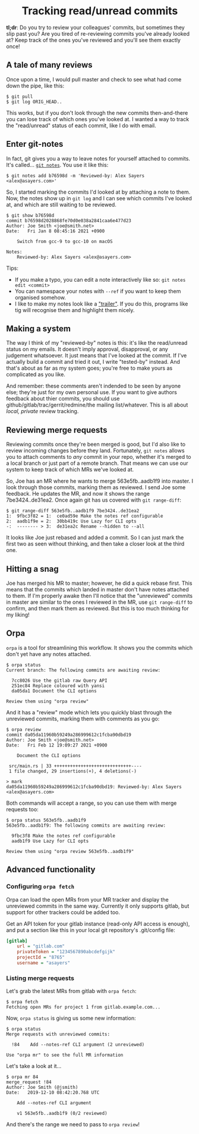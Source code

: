 <h1 align="center">Tracking read/unread commits</h1>

**tl;dr**: Do you try to review your colleagues' commits, but sometimes they
slip past you?  Are you tired of re-reviewing commits you've already looked at?
Keep track of the ones you've reviewed and you'll see them exactly once!

## A tale of many reviews

Once upon a time, I would pull master and check to see what had come down
the pipe, like this:

```
$ git pull
$ git log ORIG_HEAD..
```

This works, but if you don't look through the new commits then-and-there you
can lose track of which ones you've looked at.  I wanted a way to track the
"read/unread" status of each commit, like I do with email.

## Enter git-notes

In fact, git gives you a way to leave notes for yourself attached to commits.
It's called... [`git notes`].  You use it like this:

```
$ git notes add b76598d -m 'Reviewed-by: Alex Sayers <alex@asayers.com>'
```

So, I started marking the commits I'd looked at by attaching a note to them.
Now, the notes show up in `git log` and I can see which commits I've looked
at, and which are still waiting to be reviewed.

```
$ git show b76598d
commit b76598d2028868fe70d0e038a2841caa6e477d23
Author: Joe Smith <joe@smith.net>
Date:   Fri Jan 8 08:45:16 2021 +0900

    Switch from gcc-9 to gcc-10 on macOS

Notes:
    Reviewed-by: Alex Sayers <alex@asayers.com>
```

Tips:

* If you make a typo, you can edit a note interactively like so:
  `git notes edit <commit>`
* You can namespace your notes with `--ref` if you want to keep them
  organised somehow.
* I like to make my notes look like a ["trailer"].  If you do this,
  programs like tig will recognise them and highlight them nicely.

## Making a system

The way I think of my "reviewed-by" notes is this: it's like the read/unread
status on my emails.  It doesn't imply approval, disapproval, or any judgement
whatsoever.  It just means that I've looked at the commit.  If I've actually
build a commit and tried it out, I write "tested-by" instead.  And that's about
as far as my system goes; you're free to make yours as complicated as you like.

And remember: these comments aren't indended to be seen by anyone else;
they're just for my own personal use.  If you want to give authors feedback
about thier commits, you should use github/gitlab/trac/gerrit/redmine/the
mailing list/whatever.  This is all about _local, private_ review tracking.

[`git notes`]: https://git-scm.com/docs/git-notes
["trailer"]: https://git-scm.com/docs/git-interpret-trailers

## Reviewing merge requests

Reviewing commits once they're been merged is good, but I'd also like to
review incoming changes before they land.  Fortunately, `git notes` allows
you to attach comments to _any_ commit in your repo, whether it's merged to
a local branch or just part of a remote branch.  That means we can use our
system to keep track of which MRs we've looked at.

So, Joe has an MR where he wants to merge 563e5fb..aadb1f9 into master.
I look through those commits, marking them as reviewed.  I send Joe some
feedback.  He updates the MR, and now it shows the range 7be3424..de31ea2.
Once again git has us covered with `git range-diff`:

```
$ git range-diff 563e5fb..aadb1f9 7be3424..de31ea2
1:  9fbc3f82 = 1:  ce0ad59e Make the notes ref configurable
2:  aadb1f9e = 2:  30bb419c Use Lazy for CLI opts
-:  -------- > 3:  de31ea2c Rename --hidden to --all
```

It looks like Joe just rebased and added a commit.  So I can just mark
the first two as seen without thinking, and then take a closer look at the
third one.

## Hitting a snag

Joe has merged his MR to master; however, he did a quick rebase first.
This means that the commits which landed in master don't have notes attached
to them.  If I'm properly awake then I'll notice that the "unreviewed" commits
in master are similar to the ones I reviewed in the MR, use `git range-diff`
to confirm, and then mark them as reviewed.  But this is too much thinking
for my liking!

## Orpa

`orpa` is a tool for streamlining this workflow.  It shows you the commits
which don't yet have any notes attached.

```
$ orpa status
Current branch: The following commits are awaiting review:

  7cc8026 Use the gitlab raw Query API
  251ec84 Replace coloured with yansi
  da05da1 Document the CLI options

Review them using "orpa review"
```

And it has a "review" mode which lets you quickly blast through the unreviewed
commits, marking them with comments as you go:

```
$ orpa review
commit da05da11960b59249a286999612c1fcba90dbd19
Author: Joe Smith <joe@smith.net>
Date:   Fri Feb 12 19:09:27 2021 +0900

    Document the CLI options

 src/main.rs | 33 +++++++++++++++++++++++++++++----
 1 file changed, 29 insertions(+), 4 deletions(-)

> mark
da05da11960b59249a286999612c1fcba90dbd19: Reviewed-by: Alex Sayers <alex@asayers.com>
```

Both commands will accept a range, so you can use them with merge requests too:

```
$ orpa status 563e5fb..aadb1f9
563e5fb..aadb1f9: The following commits are awaiting review:

  9fbc3f8 Make the notes ref configurable
  aadb1f9 Use Lazy for CLI opts

Review them using "orpa review 563e5fb..aadb1f9"
```

## Advanced functionality

### Configuring `orpa fetch`

Orpa can load the open MRs from your MR tracker and display the unreviewed
commits in the same way.  Currently it only supports gitlab, but support
for other trackers could be added too.

Get an API token for your gitlab instance (read-only API access is enough),
and put a section like this in your local git repository's .git/config file:

```ini
[gitlab]
    url = "gitlab.com"
    privateToken = "1234567890abcdefgijk"
    projectId = "8765"
    username = "asayers"
```

### Listing merge requests

Let's grab the latest MRs from gitlab with `orpa fetch`:

```
$ orpa fetch
Fetching open MRs for project 1 from gitlab.example.com...
```

Now, `orpa status` is giving us some new information:

```
$ orpa status
Merge requests with unreviewed commits:

  !84    Add --notes-ref CLI argument (2 unreviewed)

Use "orpa mr" to see the full MR information
```

Let's take a look at it...

```
$ orpa mr 84
merge_request !84
Author: Joe Smith (@jsmith)
Date:   2019-12-10 08:42:20.768 UTC

    Add --notes-ref CLI argument

    v1 563e5fb..aadb1f9 (0/2 reviewed)
```

And there's the range we need to pass to `orpa review`!
